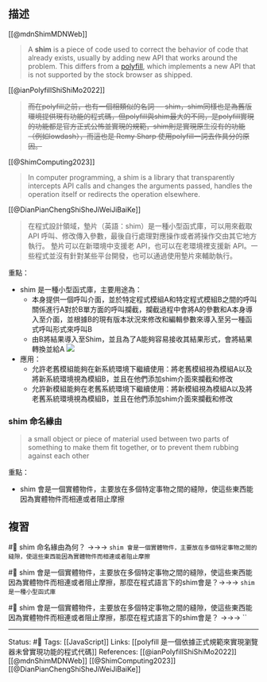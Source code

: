 ## 描述
[[@mdnShimMDNWeb]]
> A **shim** is a piece of code used to correct the behavior of code that already exists, usually by adding new API that works around the problem. This differs from a [polyfill](https://developer.mozilla.org/en-US/docs/Glossary/Polyfill), which implements a new API that is not supported by the stock browser as shipped.

[[@ianPolyfillShiShiMo2022]]
> ~~而在polyfill之前，也有一個相類似的名詞 — shim，shim同樣也是為舊版環境提供現有功能的程式碼，但polyfill與shim最大的不同，是polyfill實現的功能都是官方正式公怖並實現的規範，shim則是實現原生沒有的功能（例如lowdash），而這也是 Remy Sharp 使用polyfill一詞去作具分的原因。~~

[[@ShimComputing2023]]
> In computer programming, a shim is a library that transparently intercepts API calls and changes the arguments passed, handles the operation itself or redirects the operation elsewhere.


[[@DianPianChengShiSheJiWeiJiBaiKe]]
> 在程式設計領域，墊片（英語：shim）是一種小型函式庫，可以用來截取 API 呼叫、修改傳入參數，最後自行處理對應操作或者將操作交由其它地方執行。
> 墊片可以在新環境中支援老 API，也可以在老環境裡支援新 API。一些程式並沒有針對某些平台開發，也可以通過使用墊片來輔助執行。



重點：
- shim 是一種小型函式庫，主要用途為：
	- 本身提供一個呼叫介面，並於特定程式模組A和特定程式模組B之間的呼叫關係進行A對於B單方面的呼叫攔截，攔截過程中會將A的參數和A本身導入至介面，並根據B的現有版本狀況來修改和編輯參數來導入至另一種函式呼叫形式來呼叫B
	- 由B將結果導入至Shim，並且為了A能夠容易接收其結果形式，會將結果轉換並給A
![](https://res.cloudinary.com/dqfxgtyoi/image/upload/v1677921968/blog/programming/shim/shim-example_fjauto.png)
- 應用：
	- 允許老舊模組能夠在新系統環境下繼續使用：將老舊模組視為模組A以及將新系統環境視為模組B，並且在他們添加shim介面來攔截和修改
	- 允許新模組能夠在老舊系統環境下繼續使用：將新模組視為模組A以及將老舊系統環境視為模組B，並且在他們添加shim介面來攔截和修改

### shim 命名緣由

> a small object or piece of material used between two parts of something to make them fit together, or to prevent them rubbing against each other

重點：
- shim 會是一個實體物件，主要放在多個特定事物之間的縫隙，使這些東西能因為實體物件而相連或者阻止摩擦






## 複習

#🧠 shim 命名緣由為何？ ->->-> `shim 會是一個實體物件，主要放在多個特定事物之間的縫隙，使這些東西能因為實體物件而相連或者阻止摩擦`

#🧠 shim 會是一個實體物件，主要放在多個特定事物之間的縫隙，使這些東西能因為實體物件而相連或者阻止摩擦，那麼在程式語言下的shim會是？->->-> `shim 是一種小型函式庫`

#🧠 shim 會是一個實體物件，主要放在多個特定事物之間的縫隙，使這些東西能因為實體物件而相連或者阻止摩擦，那麼在程式語言下的shim會是？ ->->-> ``



---
Status: #🌱 
Tags:
[[JavaScript]]
Links:
[[polyfill 是一個依據正式規範來實現瀏覽器未曾實現功能的程式代碼]]
References:
[[@ianPolyfillShiShiMo2022]]
[[@mdnShimMDNWeb]]
[[@ShimComputing2023]]
[[@DianPianChengShiSheJiWeiJiBaiKe]]